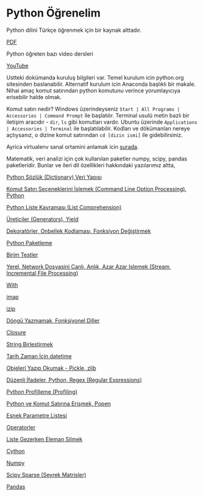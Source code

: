 # Python Öğrenelim

Python dilini Türkçe öğrenmek için bir kaynak alttadır.

[PDF](https://drive.google.com/uc?export=view&id=1uyPlvdEVlqrzM6eQwGKh7WmkHFqT1ku_)

Python öğreten bazı video dersleri

[YouTube](https://www.youtube.com/watch?v=CF8C5gOZaws&list=PLP6Cnd5VHAi5M0NvHDfsQaokaw_4kPAEu)

Ustteki dokümanda kuruluş bilgileri var. Temel kurulum icin python.org
sitesinden baslanabilir. Alternatif kurulum icin Anaconda başlıklı bir
makale. Nihai amaç komut satırından python komutunu verince
yorumlayıcıya erisebilir halde olmak.

Komut satırı nedir? Windows üzerindeyseniz `Start | All Programs |
Accessories | Command Prompt` ile başlatılır. Terminal usulü metin
bazlı bir iletişim aracıdır - `dir`, `ls` gibi komutları
vardır. Ubuntu üzerinde `Applications | Accessories | Terminal` ile
başlatılabilir. Kodları ve dökümanları nereye açtıysanız, o dizine
komut satırından `cd [dizin ismi]` ile gidebilirsiniz.

Ayrica virtualenv sanal ortamini anlamak icin
[surada](../../2018/08/virtualenv-python-izole-sanal-calsma.html).

Matematik, veri analizi için çok kullanılan paketler numpy, scipy,
pandas paketleridir. Bunlar ve ileri dil özellikleri hakkındaki
yazılarımız altta,

[Python Sözlük (Dictionary) Veri Yapısı](../../2023/05/python-sozluk-dictionary.html)

[Komut Satırı Seçeneklerini İşlemek (Command Line Option Processing), Python](../../2018/08/komut-satr-seceneklerini-islemek.html)

[Python Liste Kavraması (List Comprehension)](../../2021/12/python-list-comprehension.html)

[Üreticiler (Generators), Yield](../../2011/02/fonksiyon-gezmek-ve-yield.html)

[Dekoratörler, Onbellek Kodlaması, Fonksiyon Değiştirmek](../../2013/07/onbelleklemeyi-dekorator-ile-yapmak.html)

[Python Paketleme](../../2012/04/python-paketleme.html)

[Birim Testler](../../2016/05/birim-testleri-taklitlemek-mocking-ve.html)

[Yerel, Network Dosyasini Canlı, Anlık, Azar Azar Islemek (Stream, Incremental File Processing)](../../2018/08/canl-aks-anlk-azar-azar-islem-stream.html)

[With](../../2013/01/python-with-komutu-contextmanager.html)

[imap](../../2011/02/imap.html)

[izip](../../2010/06/izip.html)

[Döngü Yazmamak, Fonksiyonel Diller](../../2012/07/dongu-yazmamak-fonksiyonel-diller-python.html)

[Closure](../../2009/05/closure.html)

[String Birlestirmek](../../2011/03/string-birlestirmek.html)

[Tarih Zaman İçin datetime](../../2016/06/datetime.html)

[Objeleri Yazıp Okumak - Pickle, zlib](../../2010/10/encoding-objeleri-yazip-okumak-pickle-base64.html)

[Düzenli İfadeler, Python, Regex (Regular Expressions)](../.././2016/02/duzenli-ifadeler-python-regex-regular.html)

[Python Profilleme (Profiling)](../../2014/09/python-profilleme-profiling.html)

[Python ve Komut Satırına Erişmek, Popen](../../2014/12/popen-python-ve-komut-satirina-erismek.html)

[Esnek Parametre Listesi](../../2011/02/esnek-parametre-listesi.html)

[Operatorler](../../2011/02/operatorler.html)

[Liste Gezerken Eleman Silmek](../../2011/03/liste-gezerken-eleman-silmek.html)

[Cython](../../2010/11/cython.html)

[Numpy](../../2016/10/numpy.html)

[Scipy Sparse (Seyrek Matrisler)](../../2016/04/scipy-seyrek-matrisler-sparse-matrices.html)

[Pandas](../../2016/08/pandas.html)
